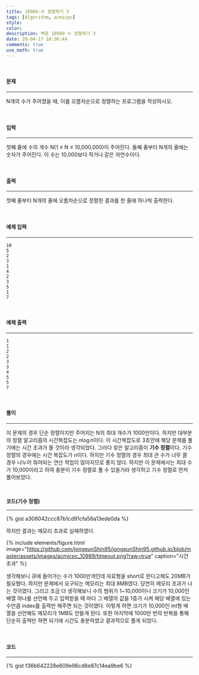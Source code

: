 ```yaml
---
title: 10989-수 정렬하기 3
tags: [Algorithm, acmicpc]
style: 
color: 
description: 백준 10989 수 정렬하기 3
date: 20-04-17 18:36:44
comments: true
use_math: true
---
```


<br>

#### 문제

---

N개의 수가 주어졌을 때, 이를 오름차순으로 정렬하는 프로그램을 작성하시오.

<br>

#### 입력

---

첫째 줄에 수의 개수 N(1 ≤ N ≤ 10,000,000)이 주어진다. 둘째 줄부터 N개의 줄에는 숫자가 주어진다. 이 수는 10,000보다 작거나 같은 자연수이다.

<br>

#### 출력

---

첫째 줄부터 N개의 줄에 오름차순으로 정렬한 결과를 한 줄에 하나씩 출력한다.

<br>

#### 예제 입력

---

    10
    5
    2
    3
    1
    4
    2
    3
    5
    1
    7

<br>

#### 예제 출력

---

    1
    1
    2
    2
    3
    3
    4
    5
    5
    7

<br>

#### 풀이

---

이 문제의 경우 단순 정렬이지만 주어지는 N의 최대 개수가 1000만이다. 하지만 대부분의 정렬 알고리즘의 시간복잡도는 $n\log n$이다. 이 시간복잡도로 3초안에 해당 문제를 풀기에는
시간 초과가 뜰 것이라 생각되었다. 그러다 찾은 알고리즘이 **기수 정렬**이다. 기수 정렬의 경우에는 시간 복잡도가 $n$이다. 하지만 기수 정렬의 경우 최대 큰 수가 너무 클 경우 나누어 줘야되는 연산 작업이 많아지므로 좋지 않다. 하지만 이 문제에서는 최대 수가 10,000이라고 하여 충분이 기수 정렬로 풀 수 있을거라 생각하고 기수 정렬로 먼저 풀어보았다.

<br>

**코드(기수 정렬)**

---

{% gist a306042ccc87b1cd91cfa56a13ede0da %}

하지만 결과는 메모리 초과로 실패하였다.

{% include elements/figure.html image="https://github.com/jongeunShin95/jongeunShin95.github.io/blob/master/assets/images/acmicpc_10989/timeout.png?raw=true" caption="시간 초과" %}

생각해보니 큐에 들어가는 수가 1000만개인데 자료형을 short로 한다고해도 20MB가 필요했다. 하지만 문제에서 요구되는 메모리는 최대 8MB였다. 당연히 메모리 초과가 나는 것이였다. 그리고 조금 더 생각해보니 수의 범위가 1~10,000이니 크기가 10,000인 배열 하나를 선언해 두고 입력받을 때 마다 그 배열의 값을 1증가 시켜 해당 배열에 있는 수만큼 index를 출력만 해주면 되는 것이였다. 이렇게 하면 크기가 10,000인 int형 배열을 선언해도 메모리가 1MB도 안들게 된다. 또한 마지막에 1000만 번의 반복을 통해 단순히 출력만 하면 되기에 시간도 충분하였고 결과적으로 풀게 되었다.

<br>

#### 코드

---

{% gist f36b642228e609e96cd8e87c14ea9be6 %}